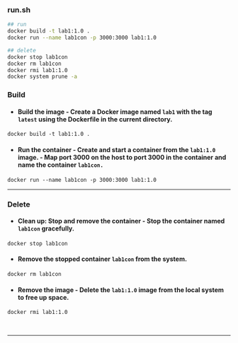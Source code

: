 ### run.sh

```bash
## run
docker build -t lab1:1.0 .
docker run --name lab1con -p 3000:3000 lab1:1.0

## delete
docker stop lab1con
docker rm lab1con
docker rmi lab1:1.0
docker system prune -a

```

### Build

- #### Build the image - Create a Docker image named `lab1` with the tag `latest` using the Dockerfile in the current directory.

`docker build -t lab1:1.0 .`

- #### Run the container - Create and start a container from the `lab1:1.0` image. - Map port 3000 on the host to port 3000 in the container and name the container `lab1con.`

`docker run --name lab1con -p 3000:3000 lab1:1.0`

---

### Delete

- #### Clean up: Stop and remove the container - Stop the container named `lab1con` gracefully.

`docker stop lab1con`

- #### Remove the stopped container `lab1con` from the system.

`docker rm lab1con`

- #### Remove the image - Delete the `lab1:1.0` image from the local system to free up space.

`docker rmi lab1:1.0` 

<br>

---

